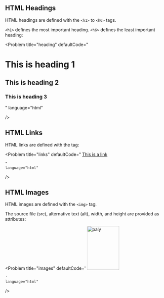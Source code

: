 ## HTML Headings
HTML headings are defined with the `<h1>` to `<h6>` tags.

`<h1>` defines the most important heading. `<h6>` defines the least important heading: 


<Problem
    title="heading"
    defaultCode="
        <h1>This is heading 1</h1>
        <h2>This is heading 2</h2>
        <h3>This is heading 3</h3>
    "
    language="html"

/> 



## HTML Links
HTML links are defined with the <a> tag:



<Problem
    title="links"
    defaultCode="
        <a href='https://palypython.com'>This is a link</a>

    "
    language="html"

/> 


##  HTML Images
HTML images are defined with the `<img>` tag.

The source file (src), alternative text (alt), width, and height are provided as attributes:


<Problem
    title="images"
    defaultCode='
        <img src="/images/paly.jpg" alt="paly" width="104" height="142">

    '
    language="html"

/> 